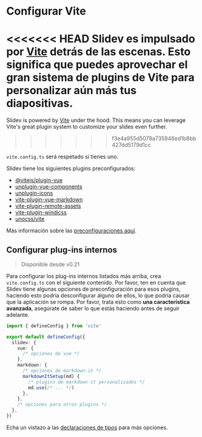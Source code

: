 # Configurar Vite

<Environment type="node" />

<<<<<<< HEAD
Slidev es impulsado por [Vite](http://vitejs.dev/) detrás de las escenas. Esto significa que puedes aprovechar el gran sistema de plugins de Vite para personalizar aún más tus diapositivas.
=======
Slidev is powered by [Vite](https://vitejs.dev/) under the hood. This means you can leverage Vite's great plugin system to customize your slides even further.
>>>>>>> f3e4a955d5078a735946ed1b8bb427dd5179d1cc

`vite.config.ts` será respetado si tienes uno.

Slidev tiene los siguientes plugins preconfigurados:

- [@vitejs/plugin-vue](https://github.com/vitejs/vite/tree/main/packages/plugin-vue)
- [unplugin-vue-components](https://github.com/antfu/unplugin-vue-components)
- [unplugin-icons](https://github.com/antfu/unplugin-icons)
- [vite-plugin-vue-markdown](https://github.com/antfu/vite-plugin-vue-markdown)
- [vite-plugin-remote-assets](https://github.com/antfu/vite-plugin-remote-assets)
- [vite-plugin-windicss](https://github.com/windicss/vite-plugin-windicss)
- [unocss/vite](https://github.com/unocss/unocss/tree/main/packages/vite)


Más información sobre las [preconfiguraciones aquí](https://github.com/slidevjs/slidev/blob/main/packages/slidev/node/plugins/preset.ts).

## Configurar plug-ins internos

> Disponible desde v0.21

Para configurar los plug-ins internos listados más arriba, crea `vite.config.ts` con el siguiente contenido. Por favor, ten en cuenta que Slidev tiene algunas opciones de preconfiguración para esos plugins, haciendo esto podría desconfigurar alguno de ellos, lo que podría causar que la aplicación se rompa. Por favor, trata esto como **una característica avanzada**, asegúrate de saber lo que estás haciendo antes de seguir adelante.

```ts
import { defineConfig } from 'vite'

export default defineConfig({
  slidev: {
    vue: {
      /* opciones de vue */
    },
    markdown: {
      /* opciones de markdown-it */
      markdownItSetup(md) {
        /* plugins de markdown-it personalizados */
        md.use(/* ... */)
      },
    },
    /* opciones para otros plugins */
  },
})
```

Echa un vistazo a las [declaraciones de tipos](https://github.com/slidevjs/slidev/blob/main/packages/slidev/node/options.ts#L50) para más opciones.
